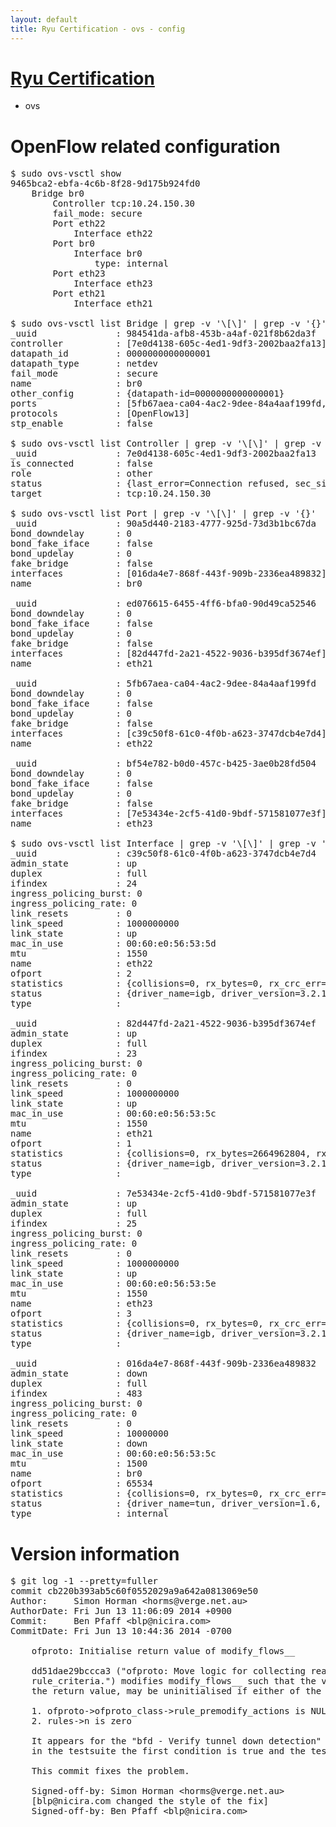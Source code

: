 ```yaml
---
layout: default
title: Ryu Certification - ovs - config
---
```

# [Ryu Certification](http://osrg.github.io/ryu/certification.html)
* ovs 

# OpenFlow related configuration
<pre>
$ sudo ovs-vsctl show
9465bca2-ebfa-4c6b-8f28-9d175b924fd0
    Bridge br0
        Controller tcp:10.24.150.30
        fail_mode: secure
        Port eth22
            Interface eth22
        Port br0
            Interface br0
                type: internal
        Port eth23
            Interface eth23
        Port eth21
            Interface eth21

$ sudo ovs-vsctl list Bridge | grep -v '\[\]' | grep -v '{}'
_uuid               : 984541da-afb8-453b-a4af-021f8b62da3f
controller          : [7e0d4138-605c-4ed1-9df3-2002baa2fa13]
datapath_id         : 0000000000000001
datapath_type       : netdev
fail_mode           : secure
name                : br0
other_config        : {datapath-id=0000000000000001}
ports               : [5fb67aea-ca04-4ac2-9dee-84a4aaf199fd, 90a5d440-2183-4777-925d-73d3b1bc67da, bf54e782-b0d0-457c-b425-3ae0b28fd504, ed076615-6455-4ff6-bfa0-90d49ca52546]
protocols           : [OpenFlow13]
stp_enable          : false

$ sudo ovs-vsctl list Controller | grep -v '\[\]' | grep -v '{}'
_uuid               : 7e0d4138-605c-4ed1-9df3-2002baa2fa13
is_connected        : false
role                : other
status              : {last_error=Connection refused, sec_since_connect=967, sec_since_disconnect=1, state=BACKOFF}
target              : tcp:10.24.150.30

$ sudo ovs-vsctl list Port | grep -v '\[\]' | grep -v '{}'
_uuid               : 90a5d440-2183-4777-925d-73d3b1bc67da
bond_downdelay      : 0
bond_fake_iface     : false
bond_updelay        : 0
fake_bridge         : false
interfaces          : [016da4e7-868f-443f-909b-2336ea489832]
name                : br0

_uuid               : ed076615-6455-4ff6-bfa0-90d49ca52546
bond_downdelay      : 0
bond_fake_iface     : false
bond_updelay        : 0
fake_bridge         : false
interfaces          : [82d447fd-2a21-4522-9036-b395df3674ef]
name                : eth21

_uuid               : 5fb67aea-ca04-4ac2-9dee-84a4aaf199fd
bond_downdelay      : 0
bond_fake_iface     : false
bond_updelay        : 0
fake_bridge         : false
interfaces          : [c39c50f8-61c0-4f0b-a623-3747dcb4e7d4]
name                : eth22

_uuid               : bf54e782-b0d0-457c-b425-3ae0b28fd504
bond_downdelay      : 0
bond_fake_iface     : false
bond_updelay        : 0
fake_bridge         : false
interfaces          : [7e53434e-2cf5-41d0-9bdf-571581077e3f]
name                : eth23

$ sudo ovs-vsctl list Interface | grep -v '\[\]' | grep -v '{}'
_uuid               : c39c50f8-61c0-4f0b-a623-3747dcb4e7d4
admin_state         : up
duplex              : full
ifindex             : 24
ingress_policing_burst: 0
ingress_policing_rate: 0
link_resets         : 0
link_speed          : 1000000000
link_state          : up
mac_in_use          : 00:60:e0:56:53:5d
mtu                 : 1550
name                : eth22
ofport              : 2
statistics          : {collisions=0, rx_bytes=0, rx_crc_err=0, rx_dropped=0, rx_errors=0, rx_frame_err=0, rx_over_err=0, rx_packets=0, tx_bytes=2252554884, tx_dropped=0, tx_errors=0, tx_packets=12983745}
status              : {driver_name=igb, driver_version=3.2.10-k, firmware_version=2.10-9}
type                : 

_uuid               : 82d447fd-2a21-4522-9036-b395df3674ef
admin_state         : up
duplex              : full
ifindex             : 23
ingress_policing_burst: 0
ingress_policing_rate: 0
link_resets         : 0
link_speed          : 1000000000
link_state          : up
mac_in_use          : 00:60:e0:56:53:5c
mtu                 : 1550
name                : eth21
ofport              : 1
statistics          : {collisions=0, rx_bytes=2664962804, rx_crc_err=0, rx_dropped=0, rx_errors=0, rx_frame_err=0, rx_over_err=0, rx_packets=27623990, tx_bytes=0, tx_dropped=0, tx_errors=0, tx_packets=0}
status              : {driver_name=igb, driver_version=3.2.10-k, firmware_version=2.10-9}
type                : 

_uuid               : 7e53434e-2cf5-41d0-9bdf-571581077e3f
admin_state         : up
duplex              : full
ifindex             : 25
ingress_policing_burst: 0
ingress_policing_rate: 0
link_resets         : 0
link_speed          : 1000000000
link_state          : up
mac_in_use          : 00:60:e0:56:53:5e
mtu                 : 1550
name                : eth23
ofport              : 3
statistics          : {collisions=0, rx_bytes=0, rx_crc_err=0, rx_dropped=0, rx_errors=0, rx_frame_err=0, rx_over_err=0, rx_packets=0, tx_bytes=3111535408, tx_dropped=0, tx_errors=0, tx_packets=7800980}
status              : {driver_name=igb, driver_version=3.2.10-k, firmware_version=2.10-9}
type                : 

_uuid               : 016da4e7-868f-443f-909b-2336ea489832
admin_state         : down
duplex              : full
ifindex             : 483
ingress_policing_burst: 0
ingress_policing_rate: 0
link_resets         : 0
link_speed          : 10000000
link_state          : down
mac_in_use          : 00:60:e0:56:53:5c
mtu                 : 1500
name                : br0
ofport              : 65534
statistics          : {collisions=0, rx_bytes=0, rx_crc_err=0, rx_dropped=0, rx_errors=0, rx_frame_err=0, rx_over_err=0, rx_packets=0, tx_bytes=0, tx_dropped=0, tx_errors=0, tx_packets=0}
status              : {driver_name=tun, driver_version=1.6, firmware_version=N/A}
type                : internal
</pre>

# Version information
<pre>
$ git log -1 --pretty=fuller
commit cb220b393ab5c60f0552029a9a642a0813069e50
Author:     Simon Horman &lt;horms@verge.net.au&gt;
AuthorDate: Fri Jun 13 11:06:09 2014 +0900
Commit:     Ben Pfaff &lt;blp@nicira.com&gt;
CommitDate: Fri Jun 13 10:44:36 2014 -0700

    ofproto: Initialise return value of modify_flows__
    
    dd51dae29bccca3 &#40;&quot;ofproto: Move logic for collecting read-only rules into
    rule_criteria.&quot;&#41; modifies modify_flows__ such that the variable error,
    the return value, may be uninitialised if either of the following is true:
    
    1. ofproto-&gt;ofproto_class-&gt;rule_premodify_actions is NULL
    2. rules-&gt;n is zero
    
    It appears for the &quot;bfd - Verify tunnel down detection&quot; test
    in the testsuite the first condition is true and the test fails.
    
    This commit fixes the problem.
    
    Signed-off-by: Simon Horman &lt;horms@verge.net.au&gt;
    [blp@nicira.com changed the style of the fix]
    Signed-off-by: Ben Pfaff &lt;blp@nicira.com&gt;
</pre>
